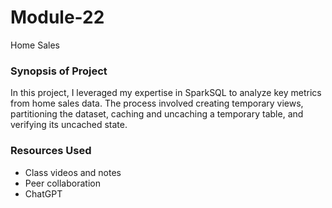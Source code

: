 # Module-22
Home Sales

### Synopsis of Project
In this project, I leveraged my expertise in SparkSQL to analyze key metrics from home sales data. The process involved creating temporary views, partitioning the dataset, caching and uncaching a temporary table, and verifying its uncached state.

### Resources Used
 - Class videos and notes
 - Peer collaboration
 - ChatGPT
